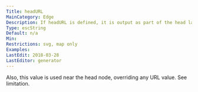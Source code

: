 ```yaml
---
Title: headURL
MainCategory: Edge
Description: If headURL is defined, it is output as part of the head label of the edge.
Type: escString
Default: n/a
Min: 
Restrictions: svg, map only
Examples: 
LastEdit: 2018-03-28
LastEditor: generator
---
```


Also, this value is used near the head node, overriding any URL value. See limitation.
